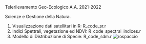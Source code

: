 Telerilevamento Geo-Ecologico A.A. 2021-2022

Scienze e Gestione della Natura. 

1) Visualizzazione dati satellitari in R: R_code_sr.r 
2) Indici Spettrali, vegetazione ed NDVI: R_code_spectral_indices.r
3) Modello di Distribuzione di Specie: R_code_sdm.r 
![rospaccio](https://user-images.githubusercontent.com/63868353/171863501-35896bb0-09d6-404e-9950-c00551d8c5f0.jpg)
